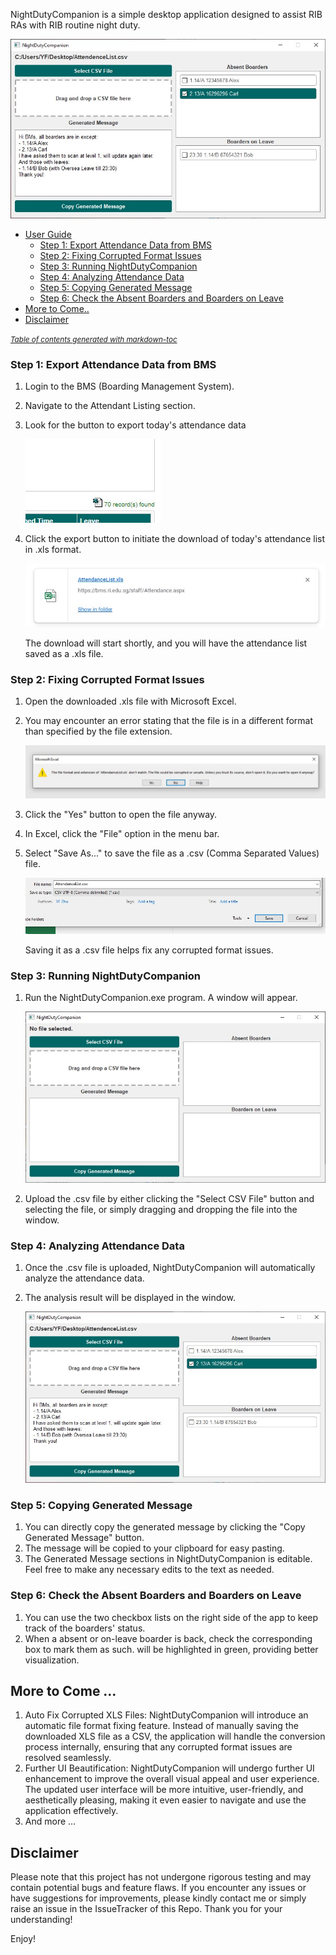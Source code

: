 NightDutyCompanion is a simple desktop application designed to assist RIB RAs with RIB routine night duty.

![Analysis Result](Result.jpg)

- [User Guide](#user-guide)
  * [Step 1: Export Attendance Data from BMS](#step-1--export-attendance-data-from-bms)
  * [Step 2: Fixing Corrupted Format Issues](#step-2--fixing-corrupted-format-issues)
  * [Step 3: Running NightDutyCompanion](#step-3--running-nightdutycompanion)
  * [Step 4: Analyzing Attendance Data](#step-4--analyzing-attendance-data)
  * [Step 5: Copying Generated Message](#step-5--copying-generated-message)
  * [Step 6: Check the Absent Boarders and Boarders on Leave](#step-6--check-the-absent-boarders-and-boarders-on-leave)
- [More to Come..](#more-to-come)
- [Disclaimer](#disclaimer)

<small><i><a href='http://ecotrust-canada.github.io/markdown-toc/'>Table of contents generated with markdown-toc</a></i></small>

### Step 1: Export Attendance Data from BMS

1. Login to the BMS (Boarding Management System).
2. Navigate to the Attendant Listing section.
3. Look for the button to export today's attendance data
   
   ![BMS Export Button](BMS.jpg)
   
4. Click the export button to initiate the download of today's attendance list in .xls format.
   
   ![Download](Download.jpg)
   
   The download will start shortly, and you will have the attendance list saved as a .xls file.

### Step 2: Fixing Corrupted Format Issues

1. Open the downloaded .xls file with Microsoft Excel.
2. You may encounter an error stating that the file is in a different format than specified by the file extension.
   
   ![Error](Error.jpg)
   
3. Click the "Yes" button to open the file anyway.
4. In Excel, click the "File" option in the menu bar.
5. Select "Save As..." to save the file as a .csv (Comma Separated Values) file.
   
   ![Save As CSV](CSV.jpg)
   
   Saving it as a .csv file helps fix any corrupted format issues.

### Step 3: Running NightDutyCompanion

1. Run the NightDutyCompanion.exe program. A window will appear.
   
   ![NightDutyCompanion Window](Window.jpg)
   
2. Upload the .csv file by either clicking the "Select CSV File" button and selecting the file, or simply dragging and dropping the file into the window.

### Step 4: Analyzing Attendance Data

1. Once the .csv file is uploaded, NightDutyCompanion will automatically analyze the attendance data.
2. The analysis result will be displayed in the window.
   
   ![Analysis Result](Result.jpg)
   
   

### Step 5: Copying Generated Message

1. You can directly copy the generated message by clicking the "Copy Generated Message" button.
2. The message will be copied to your clipboard for easy pasting.
3. The Generated Message sections in NightDutyCompanion is editable. Feel free to make any necessary edits to the text as needed.

### Step 6: Check the Absent Boarders and Boarders on Leave

1. You can use the two checkbox lists on the right side of the app to keep track of the boarders' status.
2. When a absent or on-leave boarder is back, check the corresponding box to mark them as such. will be highlighted in green, providing better visualization.

## More to Come … 

1. Auto Fix Corrupted XLS Files: NightDutyCompanion will introduce an automatic file format fixing feature. Instead of manually saving the downloaded XLS file as a CSV, the application will handle the conversion process internally, ensuring that any corrupted format issues are resolved seamlessly.
2. Further UI Beautification: NightDutyCompanion will undergo further UI enhancement to improve the overall visual appeal and user experience. The updated user interface will be more intuitive, user-friendly, and aesthetically pleasing, making it even easier to navigate and use the application effectively.
3. And more … 

## Disclaimer

Please note that this project has not undergone rigorous testing and may contain potential bugs and feature flaws. If you encounter any issues or have suggestions for improvements, please kindly contact me or simply raise an issue in the IssueTracker of this Repo. Thank you for your understanding!

Enjoy!
